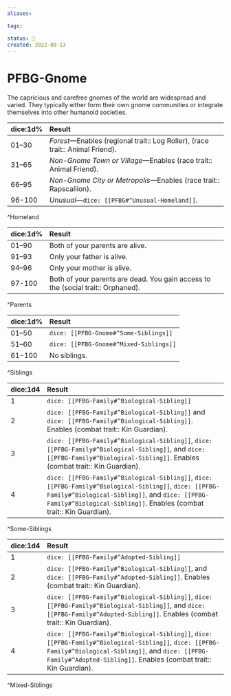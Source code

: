 ```yaml
---
aliases:

tags:

status: 🌰
created: 2022-08-13
---
```

# PFBG-Gnome

The capricious and carefree gnomes of the world are widespread and varied. They typically either form their own gnome communities or integrate themselves into other humanoid societies.

| dice:1d% | Result                                                                        |
| -------- |:----------------------------------------------------------------------------- |
| 01–30    | *Forest*—Enables (regional trait:: Log Roller), (race trait:: Animal Friend). |
| 31–65    | *Non-Gnome Town or Village*—Enables (race trait:: Animal Friend).             |
| 66–95    | *Non-Gnome City or Metropolis*—Enables (race trait:: Rapscallion).            |
| 96-100   | *Unusual*—`dice: [[PFBG#^Unusual-Homeland]]`.                                 |
^Homeland

| dice:1d% | Result                                                                                                                                                                                               |
| -------- |:---------------------------------------------------------------------------------------------------------------------------------------------------------------------------------------------------- |
| 01–90    | Both of your parents are alive.                                                                                                                                                                      |
| 91–93    | Only your father is alive.                                                                                                                                                                           |
| 94–96    | Only your mother is alive.                                                                                                                                                                           |
| 97-100   | Both of your parents are dead. You gain access to the (social trait:: Orphaned). |
^Parents

| dice:1d% | Result                                 |
| -------- |:-------------------------------------- |
| 01–50    | `dice: [[PFBG-Gnome#^Some-Siblings]]`  |
| 51–60    | `dice: [[PFBG-Gnome#^Mixed-Siblings]]` |
| 61-100   | No siblings.                           |
^Siblings

| dice:1d4 | Result                                                                                                                                                                                                        |
| -------- |:------------------------------------------------------------------------------------------------------------------------------------------------------------------------------------------------------------- |
| 1        | `dice: [[PFBG-Family#^Biological-Sibling]]`                                                                                                                                                                          |
| 2        | `dice: [[PFBG-Family#^Biological-Sibling]]` and `dice: [[PFBG-Family#^Biological-Sibling]]`. Enables (combat trait:: Kin Guardian).                                                                              |
| 3        | `dice: [[PFBG-Family#^Biological-Sibling]]`, `dice: [[PFBG-Family#^Biological-Sibling]]`, and `dice: [[PFBG-Family#^Biological-Sibling]]`. Enables (combat trait:: Kin Guardian).                                       |
| 4        | `dice: [[PFBG-Family#^Biological-Sibling]]`, `dice: [[PFBG-Family#^Biological-Sibling]]`, `dice: [[PFBG-Family#^Biological-Sibling]]`, and `dice: [[PFBG-Family#^Biological-Sibling]]`. Enables (combat trait:: Kin Guardian). |
^Some-Siblings

| dice:1d4 | Result                                                                                                                                                                                                     |
|:---------- |:---------------------------------------------------------------------------------------------------------------------------------------------------------------------------------------------------------- |
| 1         | `dice: [[PFBG-Family#^Adopted-Sibling]]`                                                                                                                                                                          |
| 2         | `dice: [[PFBG-Family#^Biological-Sibling]]`, and `dice: [[PFBG-Family#^Adopted-Sibling]]`. Enables (combat trait:: Kin Guardian).                                                                             |
| 3         | `dice: [[PFBG-Family#^Biological-Sibling]]`, `dice: [[PFBG-Family#^Biological-Sibling]]`, and `dice: [[PFBG-Family#^Adopted-Sibling]]`. Enables (combat trait:: Kin Guardian).                                       |
| 4         | `dice: [[PFBG-Family#^Biological-Sibling]]`, `dice: [[PFBG-Family#^Biological-Sibling]]`, `dice: [[PFBG-Family#^Biological-Sibling]]`, and `dice: [[PFBG-Family#^Adopted-Sibling]]`. Enables (combat trait:: Kin Guardian). |
^Mixed-Siblings
